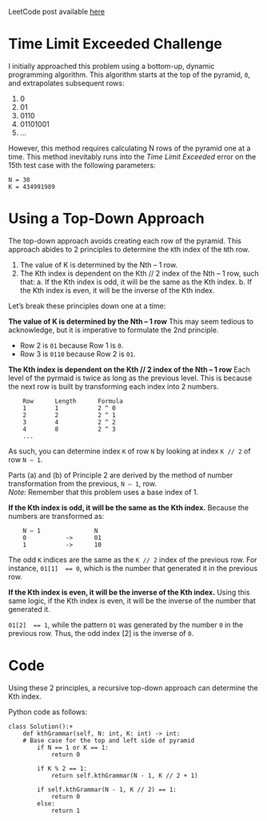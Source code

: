 LeetCode post available [here](https://leetcode.com/problems/k-th-symbol-in-grammar/discuss/438528/Explanation-Python)

# Time Limit Exceeded Challenge
I initially approached this problem using a bottom-up, dynamic programming algorithm. This algorithm starts at the top of the pyramid, `0`, and extrapolates subsequent rows:
1.	0
2.	01
3.	0110
4.	01101001
5.	…

However, this method requires calculating N rows of the pyramid one at a time. This method inevitably runs into the _Time Limit Exceeded_ error on the 15th test case with the following parameters:
```
N = 30
K = 434991989
```

# Using a Top-Down Approach
The top-down approach avoids creating each row of the pyramid. This approach abides to 2 principles to determine the `K`th index of the `N`th row.
1.	The value of K is determined by the Nth – 1 row.
2.	The Kth index is dependent on the Kth // 2 index of the Nth – 1 row, such that:
    a.	If the Kth index is odd, it will be the same as the Kth index.
    b.	If the Kth index is even, it will be the inverse of the Kth index.

Let’s break these principles down one at a time:

**The value of K is determined by the Nth – 1 row**
This may seem tedious to acknowledge, but it is imperative to formulate the 2nd principle. 
-	Row 2 is `01` because Row 1 is `0`.
-	Row 3 is `0110` because Row 2 is `01`.

**The Kth index is dependent on the Kth // 2 index of the Nth – 1 row**
Each level of the pyrmaid is twice as long as the previous level. This is because the next row is built by transforming each index into 2 numbers.
```
    Row      Length      Formula
    1        1           2 ^ 0
    2        2           2 ^ 1
    3        4           2 ^ 2
    4        8           2 ^ 3
    ...
```
As such, you can determine index `K` of row `N` by looking at index `K // 2` of row `N – 1`. 

Parts (a) and (b) of Principle 2 are derived by the method of number transformation from the previous, `N – 1`, row.  
_Note:_ Remember that this problem uses a base index of 1. 

**If the Kth index is odd, it will be the same as the Kth index.**
Because the numbers are transformed as:

```
	N – 1	        	N 
	0       	->      01
	1       	->      10
```

The odd `K` indices are the same as the `K // 2` index of the previous row. For instance, `01[1]  == 0`, which is the number that generated it in the previous row.

**If the Kth index is even, it will be the inverse of the Kth index.**
Using this same logic, if the Kth index is even, it will be the inverse of the number that generated it.

`01[2]  == 1`, while the pattern `01` was generated by the number `0` in the previous row. Thus, the odd index [2] is the inverse of `0`.

# Code
Using these 2 principles, a recursive top-down approach can determine the Kth index. 

Python code as follows:
```
class Solution():+
    def kthGrammar(self, N: int, K: int) -> int:        
	# Base case for the top and left side of pyramid
        if N == 1 or K == 1:
            return 0
        
        if K % 2 == 1:
            return self.kthGrammar(N - 1, K // 2 + 1)
        
        if self.kthGrammar(N - 1, K // 2) == 1: 
            return 0
        else:
            return 1
```

